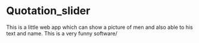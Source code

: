 # Quotation_slider
This is a little web app which can show a picture of men and also able to his text and name.
This is a very funny software/
